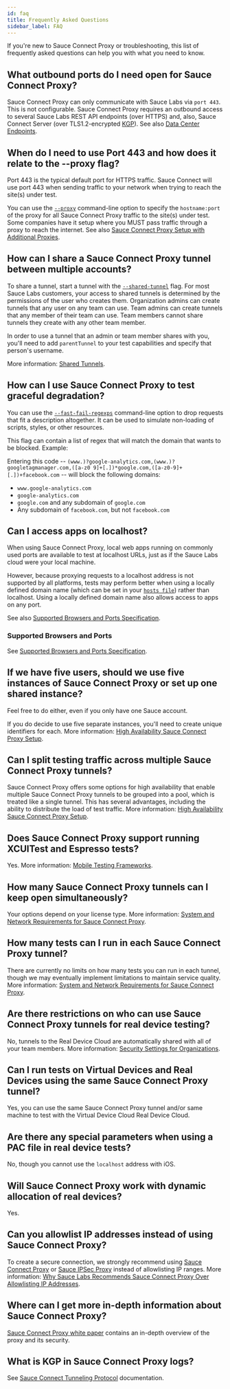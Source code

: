 ```yaml
---
id: faq
title: Frequently Asked Questions
sidebar_label: FAQ
---
```


If you're new to Sauce Connect Proxy or troubleshooting, this list of frequently asked questions can help you with what you need to know.


## What outbound ports do I need open for Sauce Connect Proxy?

Sauce Connect Proxy can only communicate with Sauce Labs via `port 443`. This is not configurable.
Sauce Connect Proxy requires an outbound access to several Sauce Labs REST API endpoints (over HTTPS) and, also, Sauce Connect Server (over TLS1.2-encrypted [KGP](/secure-connections/sauce-connect/advanced/kgp)).
See also [Data Center Endpoints](/basics/data-center-endpoints).

## When do I need to use Port 443 and how does it relate to the --proxy flag?

Port 443 is the typical default port for HTTPS traffic. Sauce Connect will use port 443 when sending traffic to your network when trying to reach the site(s) under test.

You can use the [`--proxy`](/dev/cli/sauce-connect-proxy/#--proxy) command-line option to specify the `hostname:port` of the proxy for all Sauce Connect Proxy traffic to the site(s) under test.
Some companies have it setup where you MUST pass traffic through a proxy to reach the internet.
See also [Sauce Connect Proxy Setup with Additional Proxies](/secure-connections/sauce-connect/setup-configuration/additional-proxies).

## How can I share a Sauce Connect Proxy tunnel between multiple accounts?

To share a tunnel, start a tunnel with the [`--shared-tunnel`](/dev/cli/sauce-connect-proxy) flag. For most Sauce Labs customers, your access to shared tunnels is determined by the permissions of the user who creates them. Organization admins can create tunnels that any user on any team can use. Team admins can create tunnels that any member of their team can use. Team members cannot share tunnels they create with any other team member.

In order to use a tunnel that an admin or team member shares with you, you'll need to add `parentTunnel` to your test capabilities and specify that person's username.

More information: [Shared Tunnels](/dev/test-configuration-options).


## How can I use Sauce Connect Proxy to test graceful degradation?

You can use the [`--fast-fail-regexps`](/dev/cli/sauce-connect-proxy) command-line option to drop requests that fit a description altogether. It can be used to simulate non-loading of scripts, styles, or other resources.

This flag can contain a list of regex that will match the domain that wants to be blocked. Example:

Entering this code -- `(www.)?google-analytics.com,(www.)?googletagmanager.com,([a-z0 9]+[.])*google.com,([a-z0-9]+[.])+facebook.com` -- will block the following domains:
* `www.google-analytics.com`
* `google-analytics.com`
* `google.com` and any subdomain of `google.com`
* Any subdomain of `facebook.com`, but not `facebook.com`


## Can I access apps on localhost?

When using Sauce Connect Proxy, local web apps running on commonly used ports are available to test at localhost URLs, just as if the Sauce Labs cloud were your local machine.

However, because proxying requests to a localhost address is not supported by all platforms, tests may perform better when using a locally defined domain name (which can be set in your [`hosts file`](http://en.wikipedia.org/wiki/Hosts_file)) rather than localhost. Using a locally defined domain name also allows access to apps on any port.

See also [Supported Browsers and Ports Specification](/secure-connections/sauce-connect/advanced/specifications/#supported-browsers-and-ports).


### Supported Browsers and Ports

See [Supported Browsers and Ports Specification](/secure-connections/sauce-connect/advanced/specifications/#supported-browsers-and-ports).


## If we have five users, should we use five instances of Sauce Connect Proxy or set up one shared instance?

Feel free to do either, even if you only have one Sauce account.

If you do decide to use five separate instances, you'll need to create unique identifiers for each. More information: [High Availability Sauce Connect Proxy Setup](/secure-connections/sauce-connect/setup-configuration/high-availability).


## Can I split testing traffic across multiple Sauce Connect Proxy tunnels?

Sauce Connect Proxy offers some options for high availability that enable multiple Sauce Connect Proxy tunnels to be grouped into a pool, which is treated like a single tunnel. This has several advantages, including the ability to distribute the load of test traffic. More information: [High Availability Sauce Connect Proxy Setup](/secure-connections/sauce-connect/setup-configuration/high-availability).


## Does Sauce Connect Proxy support running XCUITest and Espresso tests?

Yes. More information: [Mobile Testing Frameworks](/mobile-apps/automated-testing/appium).


## How many Sauce Connect Proxy tunnels can I keep open simultaneously?

Your options depend on your license type. More information: [System and Network Requirements for Sauce Connect Proxy](/secure-connections/sauce-connect/system-requirements).


## How many tests can I run in each Sauce Connect Proxy tunnel?

There are currently no limits on how many tests you can run in each tunnel, though we may eventually implement limitations to maintain service quality. More information: [System and Network Requirements for Sauce Connect Proxy](/secure-connections/sauce-connect/system-requirements).


## Are there restrictions on who can use Sauce Connect Proxy tunnels for real device testing?

No, tunnels to the Real Device Cloud are automatically shared with all of your team members. More information: [Security Settings for Organizations](/basics/acct-team-mgmt/org-settings).


## Can I run tests on Virtual Devices and Real Devices using the same Sauce Connect Proxy tunnel?

Yes, you can use the same Sauce Connect Proxy tunnel and/or same machine to test with the Virtual Device Cloud Real Device Cloud.


## Are there any special parameters when using a PAC file in real device tests?

No, though you cannot use the `localhost` address with iOS.


## Will Sauce Connect Proxy work with dynamic allocation of real devices?

Yes.

## Can you allowlist IP addresses instead of using Sauce Connect Proxy?

To create a secure connection, we strongly recommend using [Sauce Connect Proxy](/secure-connections/sauce-connect) or [Sauce IPSec Proxy](/secure-connections/ipsec-vpn) instead of allowlisting IP ranges.
More information: [Why Sauce Labs Recommends Sauce Connect Proxy Over Allowlisting IP Addresses](/secure-connections/sauce-connect/#why-we-recommend-sauce-connect-proxy-over-allowlisting-ip-addresses).

## Where can I get more in-depth information about Sauce Connect Proxy?

[Sauce Connect Proxy white paper](https://saucelabs.com/resources/white-papers/sauce-connect-proxy-security-overview) contains an in-depth overview of the proxy and its security.

## What is KGP in Sauce Connect Proxy logs?

See [Sauce Connect Tunneling Protocol](/secure-connections/sauce-connect/advanced/kgp) documentation.
